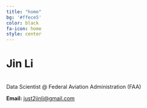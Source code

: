 ```yaml
---
title: "home"
bg: '#ffece5' 
color: black
fa-icon: home
style: center
---
```



# **Jin Li**



<br>Data Scientist @ Federal Aviation Administration (FAA)<br>

**Email:** just2jinli@gmail.com<br>
